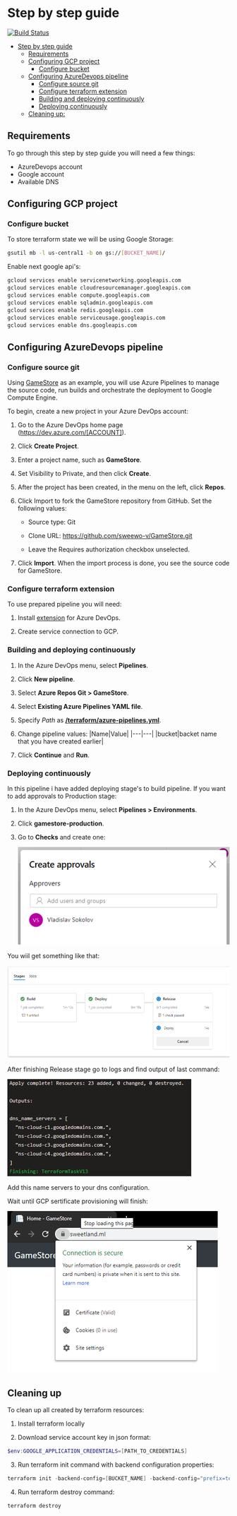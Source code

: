 ﻿# Step by step guide

[![Build Status](https://dev.azure.com/sweewo/OfferingDemo/_apis/build/status/15)](https://dev.azure.com/sweewo/OfferingDemo/_apis/build/status/15)

- [Step by step guide](#step-by-step-guide)
    - [Requirements](#requirements)
    - [Configuring GCP project](#configuring-gcp-project)
        - [Configure bucket](#configure-bucket)
    - [Configuring AzureDevops pipeline](#configuring-azuredevops-pipeline)
        - [Configure source git](#configure-source-git)
        - [Configure terraform extension](#configure-terraform-extension)
        - [Building and deploying continuously](#building-and-deploying-continuously)
        - [Deploying continuously](#deploying-continuously)
    - [Cleaning up:](#cleaning-up)

## Requirements

To go through this step by step guide you will need a few things:
- AzureDevops account
- Google account
- Available DNS

## Configuring GCP project

### Configure bucket

To store terraform state we will be using Google Storage:

```bash
gsutil mb -l us-central1 -b on gs://[BUCKET_NAME]/
```

Enable next google api's:

```bash
gcloud services enable servicenetworking.googleapis.com
gcloud services enable cloudresourcemanager.googleapis.com
gcloud services enable compute.googleapis.com
gcloud services enable sqladmin.googleapis.com
gcloud services enable redis.googleapis.com
gcloud services enable serviceusage.googleapis.com
gcloud services enable dns.googleapis.com
```

## Configuring AzureDevops pipeline

### Configure source git

Using [GameStore](https://github.com/sweewo-v/GameStore) as an example, you will use Azure Pipelines to manage the source code, run builds and orchestrate the deployment to Google Compute Engine.

To begin, create a new project in your Azure DevOps account:

1. Go to the Azure DevOps home page (https://dev.azure.com/[ACCOUNT]).
1. Click <b>Create Project</b>.
1. Enter a project name, such as <b>GameStore</b>.
1. Set Visibility to Private, and then click <b>Create</b>.
1. After the project has been created, in the menu on the left, click <b>Repos</b>.
1. Click Import to fork the GameStore repository from GitHub. Set the following values:

   - Source type: Git
   
   - Clone URL: https://github.com/sweewo-v/GameStore.git
   
   - Leave the Requires authorization checkbox unselected.
   
1. Click <b>Import</b>. When the import process is done, you see the source code for GameStore.

### Configure terraform extension
To use prepared pipeline you will need:
1. Install [extension](https://marketplace.visualstudio.com/items?itemName=ms-devlabs.custom-terraform-tasks) for Azure DevOps. 

1. Create service connection to GCP.

### Building and deploying continuously

1. In the Azure DevOps menu, select <b>Pipelines</b>.

1. Click <b>New pipeline</b>.
1. Select <b>Azure Repos Git > GameStore</b>.
1. Select <b>Existing Azure Pipelines YAML file</b>.
1. Specify <i>Path</i> as <b>[/terraform/azure-pipelines.yml](../azure-pipelines.yml)</b>.
1. Change pipeline values:
    |Name|Value|
    |---|---|
    |bucket|backet name that you have created earlier|
1. Click <b>Continue</b> and <b>Run</b>.

### Deploying continuously

In this pipeline i have added deploying stage's to build pipeline.
If you want to add approvals to Production stage:

1. In the Azure DevOps menu, select <b>Pipelines > Environments</b>.
1. Click <b>gamestore-production</b>.
1. Go to <b>Checks</b> and create one:

   ![](assets/images/2.png)

You wiil get something like that:

![](assets/images/1.png)

After finishing Release stage go to logs and find output of last command:

![](assets/images/3.png)

Add this name servers to your dns configuration.

Wait until GCP sertificate provisioning will finish:

![](assets/images/4.png)

## Cleaning up

To clean up all created by terraform resources:

1. Install terraform locally

2. Download service account key in json format:
  ```powershell
  $env:GOOGLE_APPLICATION_CREDENTIALS=[PATH_TO_CREDENTIALS]
  ```
3. Run terraform init command with backend configuration properties:
  ```powershell
  terraform init -backend-config=[BUCKET_NAME] -backend-config="prefix=terraform/staging"
  ```
4. Run terraform destroy command:
  ```powershell
  terraform destroy
  ```
